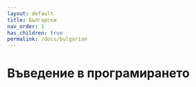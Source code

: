 ```yaml
---
layout: default
title: Български
nav_order: 1
has_children: true
permalink: /docs/bulgarian
---
```


# Въведение в програмирането


